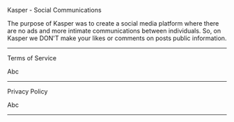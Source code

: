 Kasper - Social Communications

The purpose of Kasper was to create a social media platform where there are no ads and more intimate 
communications between individuals. So, on Kasper we DON'T make your likes or comments on posts public
information.

-----------------------------------------------------------------------------------------------------------

Terms of Service

Abc

-----------------------------------------------------------------------------------------------------------

Privacy Policy

Abc

-----------------------------------------------------------------------------------------------------------
